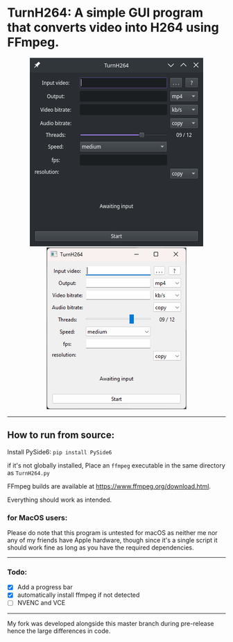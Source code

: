 # TurnH264: A simple GUI program that converts video into H264 using FFmpeg.

<p align=center>
<img src="readme/Screenshot_linux.png"/>
<img src="readme/Screenshot_windows.png"/>

</p>

---

## How to run from source:

Install PySide6: `pip install PySide6`

if it's not globally installed, Place an `ffmpeg` executable in the same directory as `TurnH264.py`

FFmpeg builds are available at https://www.ffmpeg.org/download.html.

Everything should work as intended.

### for MacOS users:

Please do note that this program is untested for macOS as neither me nor any of my friends have Apple hardware, though since it's a single script it should work fine as long as you have the required dependencies.

---

### Todo:

-   [x] Add a progress bar
-   [x] automatically install ffmpeg if not detected
-   [ ] NVENC and VCE

---

My fork was developed alongside this master branch during pre-release hence the large differences in code.
